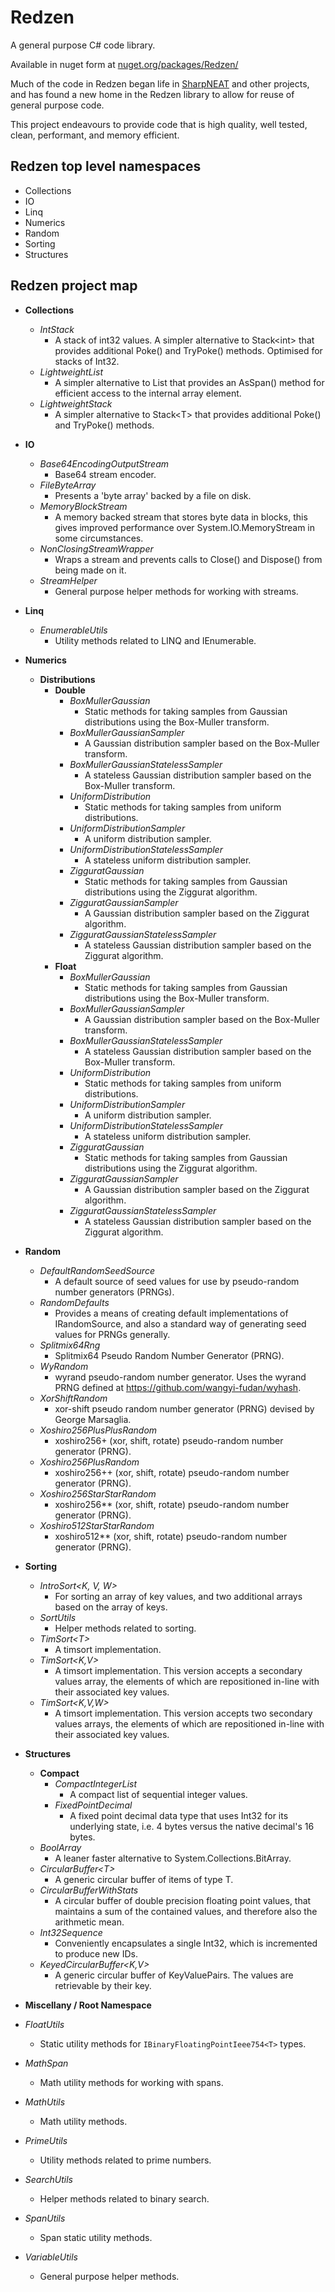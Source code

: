 # Redzen
A general purpose C# code library.

Available in nuget form at [nuget.org/packages/Redzen/](https://www.nuget.org/packages/Redzen/)

Much of the code in Redzen began life in [SharpNEAT](../../../../colgreen/sharpneat) and other projects, and has found a new home in the Redzen library to allow for reuse of
general purpose code.

This project endeavours to provide code that is high quality, well tested, clean, performant, and memory efficient. 


## Redzen top level namespaces

* Collections
* IO
* Linq
* Numerics
* Random
* Sorting
* Structures

## Redzen project map

* **Collections**
  * *IntStack*
    * A stack of int32 values. A simpler alternative to Stack\<int\> that provides additional Poke() and TryPoke() methods. Optimised for stacks of Int32.
  * *LightweightList*
    * A simpler alternative to List<T> that provides an AsSpan() method for efficient access to the internal array element.
  * *LightweightStack*
    * A simpler alternative to Stack\<T\> that provides additional Poke() and TryPoke() methods.
    
* **IO**
  * *Base64EncodingOutputStream*
    * Base64 stream encoder.
  * *FileByteArray*
    * Presents a 'byte array' backed by a file on disk.
  * *MemoryBlockStream*
    * A memory backed stream that stores byte data in blocks, this gives improved performance over System.IO.MemoryStream in some circumstances.
  * *NonClosingStreamWrapper*
    * Wraps a stream and prevents calls to Close() and Dispose() from being made on it.
  * *StreamHelper*
    * General purpose helper methods for working with streams.
    
* **Linq**
  * *EnumerableUtils*
    * Utility methods related to LINQ and IEnumerable.
    
* **Numerics**
  * **Distributions**
    * **Double**    
      * *BoxMullerGaussian*
        * Static methods for taking samples from Gaussian distributions using the Box-Muller transform.
      * *BoxMullerGaussianSampler*
        * A Gaussian distribution sampler based on the Box-Muller transform.
      * *BoxMullerGaussianStatelessSampler*
        * A stateless Gaussian distribution sampler based on the Box-Muller transform.
      * *UniformDistribution*
        * Static methods for taking samples from uniform distributions.
      * *UniformDistributionSampler*
        * A uniform distribution sampler.
      * *UniformDistributionStatelessSampler*
        * A stateless uniform distribution sampler.
      * *ZigguratGaussian*
        * Static methods for taking samples from Gaussian distributions using the Ziggurat algorithm.
      * *ZigguratGaussianSampler*
        * A Gaussian distribution sampler based on the Ziggurat algorithm.
      * *ZigguratGaussianStatelessSampler*
        * A stateless Gaussian distribution sampler based on the Ziggurat algorithm.
    * **Float**    
      * *BoxMullerGaussian*
        * Static methods for taking samples from Gaussian distributions using the Box-Muller transform.
      * *BoxMullerGaussianSampler*
        * A Gaussian distribution sampler based on the Box-Muller transform.
      * *BoxMullerGaussianStatelessSampler*
        * A stateless Gaussian distribution sampler based on the Box-Muller transform.
      * *UniformDistribution*
        * Static methods for taking samples from uniform distributions.
      * *UniformDistributionSampler*
        * A uniform distribution sampler.
      * *UniformDistributionStatelessSampler*
        * A stateless uniform distribution sampler.
      * *ZigguratGaussian*
        * Static methods for taking samples from Gaussian distributions using the Ziggurat algorithm.
      * *ZigguratGaussianSampler*
        * A Gaussian distribution sampler based on the Ziggurat algorithm.
      * *ZigguratGaussianStatelessSampler*
        * A stateless Gaussian distribution sampler based on the Ziggurat algorithm.

* **Random**
  * *DefaultRandomSeedSource*
    * A default source of seed values for use by pseudo-random number generators (PRNGs).
  * *RandomDefaults*
    * Provides a means of creating default implementations of IRandomSource, and also a standard way of generating seed values for PRNGs generally.
  * *Splitmix64Rng*
    * Splitmix64 Pseudo Random Number Generator (PRNG).
  * *WyRandom*
    * wyrand pseudo-random number generator. Uses the wyrand PRNG defined at https://github.com/wangyi-fudan/wyhash.
  * *XorShiftRandom*
    * xor-shift pseudo random number generator (PRNG) devised by George Marsaglia.
  * *Xoshiro256PlusPlusRandom*
    * xoshiro256+ (xor, shift, rotate) pseudo-random number generator (PRNG).
  * *Xoshiro256PlusRandom*
    * xoshiro256++ (xor, shift, rotate) pseudo-random number generator (PRNG).
  * *Xoshiro256StarStarRandom*
    * xoshiro256** (xor, shift, rotate) pseudo-random number generator (PRNG).
  * *Xoshiro512StarStarRandom*
    * xoshiro512** (xor, shift, rotate) pseudo-random number generator (PRNG).

* **Sorting**
  * *IntroSort\<K, V, W\>*
    * For sorting an array of key values, and two additional arrays based on the array of keys.
  * *SortUtils*
    * Helper methods related to sorting.
  * *TimSort\<T\>*
    * A timsort implementation.
  * *TimSort\<K,V\>*
    * A timsort implementation. This version accepts a secondary values array, the elements of which are repositioned in-line with their associated key values.
  * *TimSort\<K,V,W\>*
    * A timsort implementation. This version accepts two secondary values arrays, the elements of which are repositioned in-line with their associated key values.

* **Structures**
  * **Compact**
    * *CompactIntegerList*
      * A compact list of sequential integer values.
    * *FixedPointDecimal*
      * A fixed point decimal data type that uses Int32 for its underlying state, i.e. 4 bytes versus the native decimal's 16 bytes.
  * *BoolArray*
    * A leaner faster alternative to System.Collections.BitArray.
  * *CircularBuffer\<T\>*
    * A generic circular buffer of items of type T. 
  * *CircularBufferWithStats*
    * A circular buffer of double precision floating point values, that maintains a sum of the contained values, and therefore also the arithmetic mean.
  * *Int32Sequence*
    * Conveniently encapsulates a single Int32, which is incremented to produce new IDs.
  * *KeyedCircularBuffer\<K,V\>*
    *  A generic circular buffer of KeyValuePairs. The values are retrievable by their key.

* **Miscellany / Root Namespace**
* *FloatUtils*
  * Static utility methods for `IBinaryFloatingPointIeee754<T>` types.
* *MathSpan*
  * Math utility methods for working with spans.
* *MathUtils*
  * Math utility methods.
* *PrimeUtils*
  * Utility methods related to prime numbers.
* *SearchUtils*
  * Helper methods related to binary search.
* *SpanUtils*
  * Span static utility methods.
* *VariableUtils*
    * General purpose helper methods.
  
